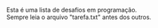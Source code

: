 Esta é uma lista de desafios em programação.
<Br>
Sempre leia o arquivo "tarefa.txt" antes dos outros.
